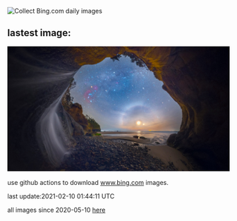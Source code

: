 ![Collect Bing.com daily images](https://github.com/counter2015/bing-daily-images/workflows/Collect%20Bing.com%20daily%20images/badge.svg)
## lastest image:
![](images/MoonDogs.jpg)

use github actions to download www.bing.com images.

last update:2021-02-10 01:44:11 UTC

all images since 2020-05-10 [here](https://github.com/counter2015/bing-daily-images/tree/master/images) 
